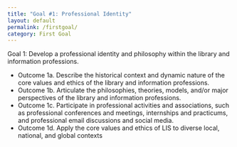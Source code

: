 ```yaml
---
title: "Goal #1: Professional Identity"
layout: default
permalink: /firstgoal/
category: First Goal
---
```

Goal 1:     Develop a professional identity and philosophy within the library and information professions.

- Outcome 1a. Describe the historical context and dynamic nature of the core values and ethics of the library and information professions.
- Outcome 1b. Articulate the philosophies, theories, models, and/or major perspectives of the library and information professions.
- Outcome 1c. Participate in professional activities and associations, such as professional conferences and meetings, internships and practicums, and professional email discussions and social media.
- Outcome 1d. Apply the core values and ethics of LIS to diverse local, national, and global contexts
